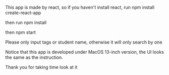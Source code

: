 This app is made by react, so if you haven't install react, run npm install create-react-app


then run npm install


then npm start


Please only input tags or student name, otherwise it will only search by one


Notice that this app is developed under MacOS 13-inch version, the UI looks the same as the instruction.


Thank you for taking time look at it
